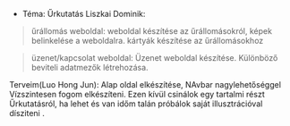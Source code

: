 * Téma: Űrkutatás
Liszkai Dominik:
>űrállomás weboldal:
weboldal készítése az űrállomásokról, képek belinkelése a weboldalra. kártyák készítése az űrállomásokhoz

>üzenet/kapcsolat weboldal:
Üzenet weboldal készítése. Különböző beviteli adatmezők létrehozása.

Terveim(Luo Hong Jun): Alap oldal elkészítése, NAvbar nagylehetőséggel Vízszintesen fogom elkészíteni. Ezen kívül csinálok egy tartalmi részt Űrkutatásról, ha lehet és van időm talán próbálok saját illusztrációval dísziteni .